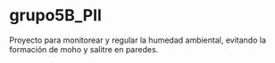 # grupo5B_PII
Proyecto para monitorear y regular la humedad ambiental, evitando la formación de moho y salitre en paredes.
